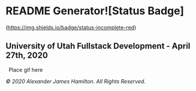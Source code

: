 # README Generator![Status Badge]
(https://img.shields.io/badge/status-incomplete-red)
​
## University of Utah Fullstack Development - April 27th, 2020
​
​
Place gif here
​
















*© 2020 Alexander James Hamilton. All Rights Reserved.*
